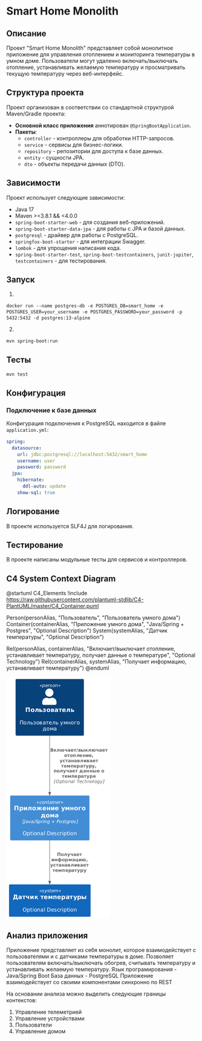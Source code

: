 # Smart Home Monolith

## Описание

Проект "Smart Home Monolith" представляет собой монолитное приложение для управления отоплением и мониторинга температуры в умном доме. Пользователи
могут удаленно включать/выключать отопление, устанавливать желаемую температуру и просматривать текущую температуру через веб-интерфейс.

## Структура проекта

Проект организован в соответствии со стандартной структурой Maven/Gradle проекта:

- **Основной класс приложения** аннотирован `@SpringBootApplication`.
- **Пакеты**:
    - `controller` - контроллеры для обработки HTTP-запросов.
    - `service` - сервисы для бизнес-логики.
    - `repository` - репозитории для доступа к базе данных.
    - `entity` - сущности JPA.
    - `dto` - объекты передачи данных (DTO).

## Зависимости

Проект использует следующие зависимости:

- Java 17
- Maven >=3.8.1 && <4.0.0
- `spring-boot-starter-web` - для создания веб-приложений.
- `spring-boot-starter-data-jpa` - для работы с JPA и базой данных.
- `postgresql` - драйвер для работы с PostgreSQL.
- `springfox-boot-starter` - для интеграции Swagger.
- `lombok` - для упрощения написания кода.
- `spring-boot-starter-test`, `spring-boot-testcontainers`, `junit-jupiter`, `testcontainers` - для тестирования.

## Запуск

1.

``` shell
docker run --name postgres-db -e POSTGRES_DB=smart_home -e POSTGRES_USER=your_username -e POSTGRES_PASSWORD=your_password -p 5432:5432 -d postgres:13-alpine
```

2.

``` shell
mvn spring-boot:run
```

## Тесты

``` shell
mvn test
```

## Конфигурация

### Подключение к базе данных

Конфигурация подключения к PostgreSQL находится в файле `application.yml`:

```yaml
spring:
  datasource:
    url: jdbc:postgresql://localhost:5432/smart_home
    username: user
    password: password
  jpa:
    hibernate:
      ddl-auto: update
    show-sql: true
```

## Логирование

В проекте используется SLF4J для логирования.

## Тестирование

В проекте написаны модульные тесты для сервисов и контроллеров.

## C4 System Context Diagram

@startuml C4_Elements
!include https://raw.githubusercontent.com/plantuml-stdlib/C4-PlantUML/master/C4_Container.puml

Person(personAlias, "Пользователь", "Пользователь умного дома")
Container(containerAlias, "Приложение умного дома", "Java/Spring + Postgres", "Optional Description")
System(systemAlias, "Датчик температуры", "Optional Description")

Rel(personAlias, containerAlias, "Включает/выключает отопление, устанавливает температуру, получает данные о температуре", "Optional Technology")
Rel(containerAlias, systemAlias, "Получает информацию, устанавливает температуру")
@enduml

![img.png](img.png)

## Анализ приложения
Приложение представляет из себя монолит, которое взаимодействует с пользователями и с датчиками температуры в доме. Позволяет пользователям включать/выключать обогрев, считывать температуру и устанавливать желаемую температуру.
Язык програмирования - Java/Spring Boot
База данных - PostgreSQL
Приложение взаимодействует со своими компонентами синхронно по REST

На основании анализа можно выделить следующие границы контекстов:
1) Управление телеметрией
2) Управление устройствами
3) Пользователи
4) Управление домом